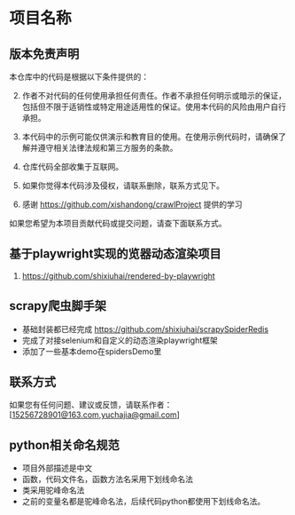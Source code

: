 # 项目名称

## 版本免责声明

本仓库中的代码是根据以下条件提供的：

2. 作者不对代码的任何使用承担任何责任。作者不承担任何明示或暗示的保证，包括但不限于适销性或特定用途适用性的保证。使用本代码的风险由用户自行承担。

3. 本代码中的示例可能仅供演示和教育目的使用。在使用示例代码时，请确保了解并遵守相关法律法规和第三方服务的条款。
4. 仓库代码全部收集于互联网。
5. 如果你觉得本代码涉及侵权，请联系删除，联系方式见下。
6. 感谢 https://github.com/xishandong/crawlProject 提供的学习

如果您希望为本项目贡献代码或提交问题，请查下面联系方式。

## 基于playwright实现的览器动态渲染项目
1. https://github.com/shixiuhai/rendered-by-playwright
## scrapy爬虫脚手架
* 基础封装都已经完成 https://github.com/shixiuhai/scrapySpiderRedis
* 完成了对接selenium和自定义的动态渲染playwright框架
* 添加了一些基本demo在spidersDemo里
## 联系方式

如果您有任何问题、建议或反馈，请联系作者：[15256728901@163.com,yuchajia@gmail.com]



## python相关命名规范
* 项目外部描述是中文
* 函数，代码文件名，函数方法名采用下划线命名法
* 类采用驼峰命名法
* 之前的变量名都是驼峰命名法，后续代码python都使用下划线命名法。
